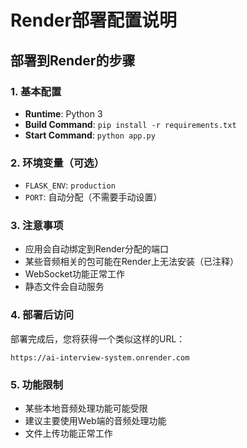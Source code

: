 # Render部署配置说明

## 部署到Render的步骤

### 1. 基本配置
- **Runtime**: Python 3
- **Build Command**: `pip install -r requirements.txt`
- **Start Command**: `python app.py`

### 2. 环境变量（可选）
- `FLASK_ENV`: `production`
- `PORT`: 自动分配（不需要手动设置）

### 3. 注意事项
- 应用会自动绑定到Render分配的端口
- 某些音频相关的包可能在Render上无法安装（已注释）
- WebSocket功能正常工作
- 静态文件会自动服务

### 4. 部署后访问
部署完成后，您将获得一个类似这样的URL：
```
https://ai-interview-system.onrender.com
```

### 5. 功能限制
- 某些本地音频处理功能可能受限
- 建议主要使用Web端的音频处理功能
- 文件上传功能正常工作
